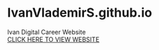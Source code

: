 # IvanVlademirS.github.io  
Ivan Digital Career Website  
[CLICK HERE TO VIEW WEBSITE](https://ivanvlademirs.github.io/)
